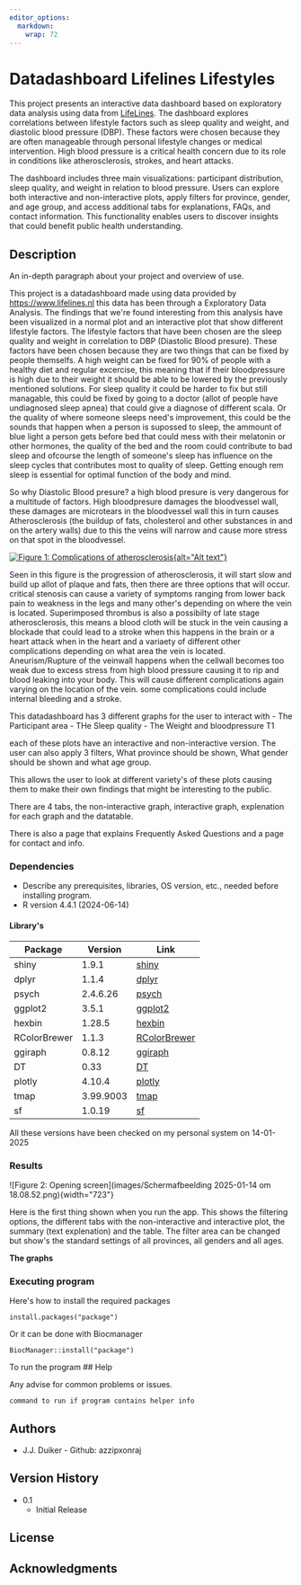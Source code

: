 ```yaml
---
editor_options: 
  markdown: 
    wrap: 72
---
```


# Datadashboard Lifelines Lifestyles

This project presents an interactive data dashboard based on exploratory
data analysis using data from [LifeLines](https://www.lifelines.nl). The
dashboard explores correlations between lifestyle factors such as sleep
quality and weight, and diastolic blood pressure (DBP). These factors
were chosen because they are often manageable through personal lifestyle
changes or medical intervention. High blood pressure is a critical
health concern due to its role in conditions like atherosclerosis,
strokes, and heart attacks.

The dashboard includes three main visualizations: participant
distribution, sleep quality, and weight in relation to blood pressure.
Users can explore both interactive and non-interactive plots, apply
filters for province, gender, and age group, and access additional tabs
for explanations, FAQs, and contact information. This functionality
enables users to discover insights that could benefit public health
understanding.

## Description

An in-depth paragraph about your project and overview of use.

This project is a datadashboard made using data provided by
<https://www.lifelines.nl> this data has been through a Exploratory Data
Analysis. The findings that we're found interesting from this analysis
have been visualized in a normal plot and an interactive plot that show
different lifestyle factors. The lifestyle factors that have been chosen
are the sleep quality and weight in correlation to DBP (Diastolic Blood
presure). These factors have been chosen because they are two things
that can be fixed by people themselfs. A high weight can be fixed for
90% of people with a healthy diet and regular excercise, this meaning
that if their bloodpressure is high due to their weight it should be
able to be lowered by the previously mentioned solutions. For sleep
quality it could be harder to fix but still managable, this could be
fixed by going to a doctor (allot of people have undiagnosed sleep
apnea) that could give a diagnose of different scala. Or the quality of
where someone sleeps need's improvement, this could be the sounds that
happen when a person is supossed to sleep, the ammount of blue light a
person gets before bed that could mess with their melatonin or other
hormones, the quality of the bed and the room could contribute to bad
sleep and ofcourse the length of someone's sleep has influence on the
sleep cycles that contributes most to quality of sleep. Getting enough
rem sleep is essential for optimal function of the body and mind.

So why Diastolic Blood presure? a high blood presure is very dangerous
for a multitude of factors. High bloodpresure damages the bloodvessel
wall, these damages are microtears in the bloodvessel wall this in turn
causes Atherosclerosis (the buildup of fats, cholesterol and other
substances in and on the artery walls) due to this the veins will narrow
and cause more stress on that spot in the bloodvessel.

[![Figure 1: Complications of
atherosclerosis](https://upload.wikimedia.org/wikipedia/commons/5/5b/Late_complications_of_atherosclerosis.PNG "a title"){alt="Alt text"}](https://upload.wikimedia.org/wikipedia/commons/5/5b/Late_complications_of_atherosclerosis.PNG)

Seen in this figure is the progression of atherosclerosis, it will start
slow and build up allot of plaque and fats, then there are three options
that will occur. critical stenosis can cause a variety of symptoms
ranging from lower back pain to weakness in the legs and many other's
depending on where the vein is located. Superimposed thrombus is also a
possibilty of late stage atherosclerosis, this means a blood cloth will
be stuck in the vein causing a blockade that could lead to a stroke when
this happens in the brain or a heart attack when in the heart and a
variaety of different other complications depending on what area the
vein is located. Aneurism/Rupture of the veinwall happens when the
cellwall becomes too weak due to excess stress from high blood pressure
causing it to rip and blood leaking into your body. This will cause
different complications again varying on the location of the vein. some
complications could include internal bleeding and a stroke.

This datadashboard has 3 different graphs for the user to interact
with - The Participant area - THe Sleep quality - The Weight and
bloodpressure T1

each of these plots have an interactive and non-interactive version. The
user can also apply 3 filters, What province should be shown, What
gender should be shown and what age group.

This allows the user to look at different variety's of these plots
causing them to make their own findings that might be interesting to the
public.

There are 4 tabs, the non-interactive graph, interactive graph,
explenation for each graph and the datatable.

There is also a page that explains Frequently Asked Questions and a page
for contact and info.

### Dependencies

-   Describe any prerequisites, libraries, OS version, etc., needed
    before installing program.
-   R version 4.4.1 (2024-06-14)

#### Library's

| Package      | Version   | Link                                                            |
|----------------|----------------|---------------------------------------|
| shiny        | 1.9.1     | [shiny](https://cran.r-project.org/package=shiny)               |
| dplyr        | 1.1.4     | [dplyr](https://cran.r-project.org/package=dplyr)               |
| psych        | 2.4.6.26  | [psych](https://cran.r-project.org/package=psych)               |
| ggplot2      | 3.5.1     | [ggplot2](https://cran.r-project.org/package=ggplot2)           |
| hexbin       | 1.28.5    | [hexbin](https://cran.r-project.org/package=hexbin)             |
| RColorBrewer | 1.1.3     | [RColorBrewer](https://cran.r-project.org/package=RColorBrewer) |
| ggiraph      | 0.8.12    | [ggiraph](https://cran.r-project.org/package=ggiraph)           |
| DT           | 0.33      | [DT](https://cran.r-project.org/package=DT)                     |
| plotly       | 4.10.4    | [plotly](https://cran.r-project.org/package=plotly)             |
| tmap         | 3.99.9003 | [tmap](https://cran.r-project.org/package=tmap)                 |
| sf           | 1.0.19    | [sf](https://cran.r-project.org/package=sf)                     |

All these versions have been checked on my personal system on 14-01-2025

### Results

![Figure 2: Opening
screen](images/Scherm­afbeelding 2025-01-14 om 18.08.52.png){width="723"}

Here is the first thing shown when you run the app. This shows the
filtering options, the different tabs with the non-interactive and
interactive plot, the summary (text explenation) and the table. The
filter area can be changed but show's the standard settings of all
provinces, all genders and all ages.

**The graphs**

### Executing program

Here's how to install the required packages

```{r}
install.packages("package")
```

Or it can be done with Biocmanager

```{r}
BiocManager::install("package")
```

To run the program \## Help

Any advise for common problems or issues.

```         
command to run if program contains helper info
```

## Authors

-   J.J. Duiker - Github: azzipxonraj

## Version History

-   0.1
    -   Initial Release

## License

## Acknowledgments

